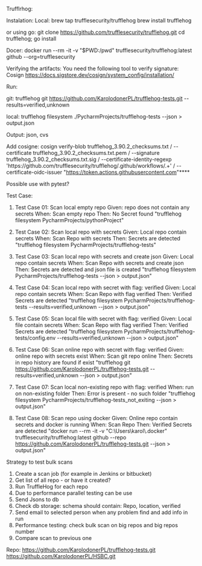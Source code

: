 Trufflrhog:

Instalation:
Local:
brew tap trufflesecurity/trufflehog
brew install trufflehog

or using go:
git clone https://github.com/trufflesecurity/trufflehog.git
cd trufflehog; go install

Docer:
docker run --rm -it -v "$PWD:/pwd" trufflesecurity/trufflehog:latest github --org=trufflesecurity

Verifying the artifacts:
You need the following tool to verify signature:
Cosign
https://docs.sigstore.dev/cosign/system_config/installation/

Run:

git:
trufflehog git https://github.com/KarolodonerPL/trufflehog-tests.git --results=verified,unknown

local:
trufflehog filesystem ./PycharmProjects/trufflehog-tests  --json > output.json

Output:
json, cvs

Add cosigne:
cosign verify-blob trufflehog_3.90.2_checksums.txt /
--certificate trufflehog_3.90.2_checksums.txt.pem /
--signature trufflehog_3.90.2_checksums.txt.sig /
--certificate-identity-regexp 'https://github\.com/trufflesecurity/trufflehog/\.github/workflows/.+' /
--certificate-oidc-issuer "https://token.actions.githubusercontent.com"****

Possible use with pytest?

Test Case:
 
 1) Test Case 01: Scan local empty repo
    Given: repo does not contain any secrets  When: Scan empty repo    Then: No Secret found
    "trufflehog filesystem PycharmProjects/pythonProject"

 2) Test Case 02: Scan local repo with secrets
    Given: Local repo contain secrets   When: Scan Repo with secrets  Then: Secrets are detected
    "trufflehog filesystem PycharmProjects/trufflehog-tests"

 3) Test Case 03: Scan local repo with secrets and create json
    Given: Local repo contain secrets   When: Scan Repo with secrets and create json  
    Then: Secrets are detected and json file is created
    "trufflehog filesystem PycharmProjects/trufflehog-tests --json  > output.json"

 4) Test Case 04: Scan local repo with secret with flag: verified
    Given: Local repo contain secrets   When: Scan Repo with flag verified
    Then: Verified Secrets are detected 
    "trufflehog filesystem PycharmProjects/trufflehog-tests  --results=verified,unknown  --json  > output.json"

 5) Test Case 05: Scan local file with secret with flag: verified
    Given: Local file contain secrets   When: Scan Repo with flag verified Then: Verified Secrets are detected
    "trufflehog filesystem PycharmProjects/trufflehog-tests/config.env  --results=verified,unknown  --json  > output.json"

 6) Test Case 06: Scan online repo with secret  with flag: verified
    Given: online repo with secrets exist  When: Scan git repo online Then: Secrets in repo history are found if exist
    "trufflehog git https://github.com/KarolodonerPL/trufflehog-tests.git --results=verified,unknown --json > output.json"

 7) Test Case 07: Scan local non-existing repo with flag: verified
    When: run on non-existing folder          Then: Error is present - no such folder
    "trufflehog filesystem PycharmProjects/trufflehog-tests_not_exiting --json  > output.json"

 8) Test Case 08: Scan repo using docker
    Given: Online repo contain secrets and docker is running When: Scan Repo  Then: Verified Secrets are detected
    "docker run --rm -it -v "C:\\Users\\karol\\.docker" trufflesecurity/trufflehog:latest github --repo https://github.com/KarolodonerPL/trufflehog-tests.git  --json  > output.json"
 

Strategy to test bulk scans
1) Create a scan job (for example in Jenkins or bitbucket)
2) Get list of all repo - or have it created?
3) Run TruffleHog  for each repo
4) Due to performance parallel testing can be use
5) Send Jsons to db
6) Check db storage: schema should contain: Repo, location, verified
7) Send email to selected person when any problem find and add info in run
8) Performance testing: check bulk scan on big repos and big repos number
9) Compare scan to previous one

Repo:
https://github.com/KarolodonerPL/trufflehog-tests.git
https://github.com/KarolodonerPL/HSBC.git

